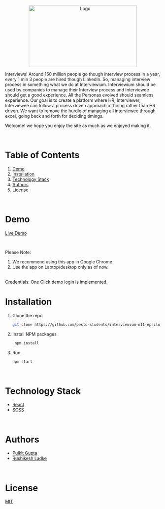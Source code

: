 <!-- PROJECT LOGO -->
<br />
<p align="center">
    <img src="https://interviewium.s3-ap-south-1.amazonaws.com/f3fe3c94-eea0-42ed-80b1-c2079e39bce2.png" alt="Logo" width="350" height="200" >
</p>
Interviews! Around 150 million people go though interview process in a year, every 1 min 3 people are hired though LinkedIn. So, managing interview process in something what we do at Interviewium. Interviewium should be used by companies to manage their Interview process and Interviewee should get a good experience. All the Personas evolved should seamless experience. Our goal is to create a platform where HR, Interviewer, Interviewee can follow a process driven approach of hiring rather than HR driven. We want to remove the hurdle of managing all interviewee through excel, going back and forth for deciding timings.

Welcome! we hope you enjoy the site as much as we enjoyed making it.
   
<!-- TABLE OF CONTENTS -->
<br/>

# Table of Contents

1. [Demo](#demo)
2. [Installation](#installation)
3. [Technology Stack](#technology-stack)
4. [Authors](#authors)
5. [License](#license)

<br/>

# Demo

[Live Demo](https://interviewium.netlify.app/)

<br/>

Please Note:

1. We recommend using this app in Google Chrome
2. Use the app on Laptop/desktop only as of now.


<br/>
Credentials: One Click demo login is implemented.
<br/>

# Installation

1. Clone the repo
    ```sh
    git clone https://github.com/pesto-students/interviewium-n11-epsilon.git
    ```

2. Install NPM packages
    ```sh
     npm install
    ```
3. Run
    ```sh
    npm start
    ```
<br/>

# Technology Stack

- [React](https://reactjs.org/)
- [SCSS](https://sass-lang.com/)
<br/>

# Authors

- [Pulkit Gupta](https://github.com/pulkitguptajmi)
- [Rushikesh Ladke](https://github.com/rushikesh-ladke)

<br/>

# License

[MIT](https://opensource.org/licenses/MIT)
